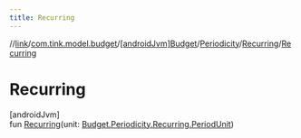 ```yaml
---
title: Recurring
---
```

//[link](../../../../../index.html)/[com.tink.model.budget](../../../index.html)/[[androidJvm]Budget](../../index.html)/[Periodicity](../index.html)/[Recurring](index.html)/[Recurring](-recurring.html)



# Recurring



[androidJvm]\
fun [Recurring](-recurring.html)(unit: [Budget.Periodicity.Recurring.PeriodUnit](-period-unit/index.html))





